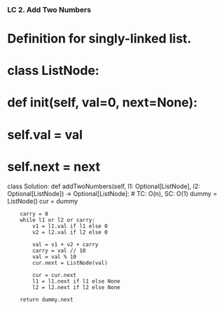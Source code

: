 ### LC 2. Add Two Numbers
# Definition for singly-linked list.
# class ListNode:
#     def __init__(self, val=0, next=None):
#         self.val = val
#         self.next = next
class Solution:
    def addTwoNumbers(self, l1: Optional[ListNode], l2: Optional[ListNode]) -> Optional[ListNode]:
        # TC: O(n), SC: O(1)
        dummy = ListNode()
        cur = dummy

        carry = 0
        while l1 or l2 or carry:
            v1 = l1.val if l1 else 0
            v2 = l2.val if l2 else 0
            
            val = v1 + v2 + carry
            carry = val // 10
            val = val % 10
            cur.next = ListNode(val)

            cur = cur.next
            l1 = l1.next if l1 else None
            l2 = l2.next if l2 else None
        
        return dummy.next